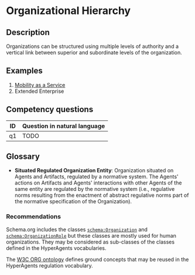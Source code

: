# Organizational Hierarchy

## Description
Organizations can be structured using multiple levels of authority and a vertical link between superior and subordinate levels of the organization.

## Examples
1. [Mobility as a Service](../../scenarios/mobility-as-a-service.md)
2. Extended Enterprise

## Competency questions

| ID | Question in natural language |
|---|---|
| q1 | TODO |

## Glossary

* **Situated Regulated Organization Entity**: Organization situated on Agents and Artifacts, regulated by a normative system. The Agents' actions on Artifacts and Agents' interactions with other Agents of the same entity are regulated by the normative system (i.e., regulative norms resulting from the enactment of abstract regulative norms part of the normative specification of the Organization).

### Recommendations

Schema.org includes the classes [`schema:Organization`](https://schema.org/Organization) and [`schema:OrganizationRole`](https://schema.org/OrganizationRole) but these classes are mostly used for human organizations. They may be considered as sub-classes of the classes defined in the HyperAgents vocabularies.

The [W3C ORG ontology](https://www.w3.org/TR/vocab-org/) defines ground concepts that may be reused in the HyperAgents regulation vocabulary.